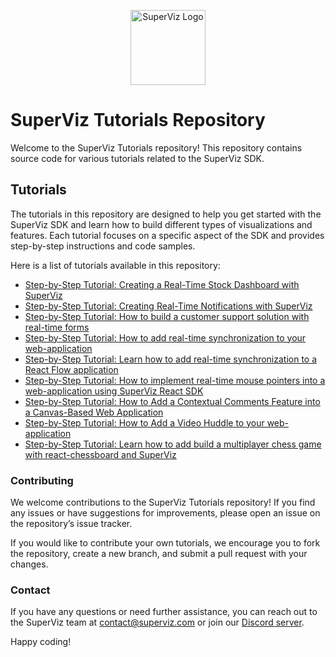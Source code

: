 <p align="center">
  <a href="https://superviz.com/" target="blank"><img src="https://avatars.githubusercontent.com/u/56120553?s=200&v=4" width="120" alt="SuperViz Logo" /></a>
</p>

# SuperViz Tutorials Repository

Welcome to the SuperViz Tutorials repository! This repository contains source code for various tutorials related to the SuperViz SDK.

## Tutorials

The tutorials in this repository are designed to help you get started with the SuperViz SDK and learn how to build different types of visualizations and features. Each tutorial focuses on a specific aspect of the SDK and provides step-by-step instructions and code samples.

Here is a list of tutorials available in this repository:

- [Step-by-Step Tutorial: Creating a Real-Time Stock Dashboard with SuperViz](https://github.com/SuperViz/tutorials/tree/main/realtime-data-dashboard)
- [Step-by-Step Tutorial: Creating Real-Time Notifications with SuperViz](https://github.com/SuperViz/tutorials/tree/main/realtime-notifications)
- [Step-by-Step Tutorial: How to build a customer support solution with real-time forms](https://github.com/SuperViz/tutorials/tree/main/customer-support)
- [Step-by-Step Tutorial: How to add real-time synchronization to your web-application](https://github.com/SuperViz/tutorials/tree/main/realtime-notes-application)
- [Step-by-Step Tutorial: Learn how to add real-time synchronization to a React Flow application](https://github.com/SuperViz/tutorials/tree/main/realtime-react-flow)
- [Step-by-Step Tutorial: How to implement real-time mouse pointers into a web-application using SuperViz React SDK](https://github.com/SuperViz/tutorials/tree/main/mouse-pointers)
- [Step-by-Step Tutorial: How to Add a Contextual Comments Feature into a Canvas-Based Web Application](https://github.com/SuperViz/tutorials/tree/main/contextual-comments-canvas)
- [Step-by-Step Tutorial: How to Add a Video Huddle to your web-application](https://github.com/SuperViz/tutorials/tree/main/video-huddle)
- [Step-by-Step Tutorial: Learn how to add build a multiplayer chess game with react-chessboard and SuperViz](https://github.com/SuperViz/tutorials/tree/main/chess-game)

### Contributing

We welcome contributions to the SuperViz Tutorials repository! If you find any issues or have suggestions for improvements, please open an issue on the repository’s issue tracker.

If you would like to contribute your own tutorials, we encourage you to fork the repository, create a new branch, and submit a pull request with your changes.

### Contact

If you have any questions or need further assistance, you can reach out to the SuperViz team at [contact@superviz.com](mailto:contact@superviz.com) or join our [Discord server](https://discord.gg/7ZQvzvz).

Happy coding!